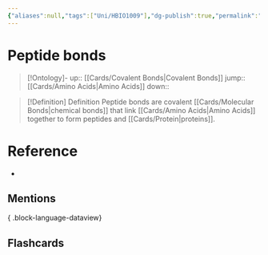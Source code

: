 ```yaml
---
{"aliases":null,"tags":["Uni/HBIO1009"],"dg-publish":true,"permalink":"/cards/peptide-bonds/","dgPassFrontmatter":true}
---
```


# Peptide bonds

> [!Ontology]-
> up:: [[Cards/Covalent Bonds\|Covalent Bonds]]
> jump:: [[Cards/Amino Acids\|Amino Acids]]
> down:: 

> [!Definition] Definition
> Peptide bonds are covalent [[Cards/Molecular Bonds\|chemical bonds]] that link [[Cards/Amino Acids\|Amino Acids]] together to form peptides and [[Cards/Protein\|proteins]].

# Reference
- 

## Mentions

{ .block-language-dataview}

## Flashcards
